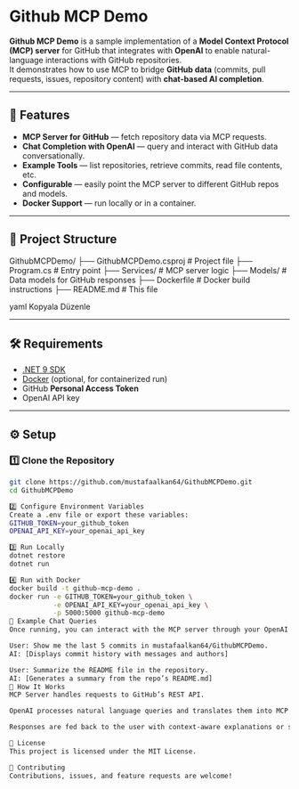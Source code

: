 # Github MCP Demo

**Github MCP Demo** is a sample implementation of a **Model Context Protocol (MCP) server** for GitHub that integrates with **OpenAI** to enable natural-language interactions with GitHub repositories.  
It demonstrates how to use MCP to bridge **GitHub data** (commits, pull requests, issues, repository content) with **chat-based AI completion**.

---

## 🚀 Features
- **MCP Server for GitHub** — fetch repository data via MCP requests.
- **Chat Completion with OpenAI** — query and interact with GitHub data conversationally.
- **Example Tools** — list repositories, retrieve commits, read file contents, etc.
- **Configurable** — easily point the MCP server to different GitHub repos and models.
- **Docker Support** — run locally or in a container.

---

## 📂 Project Structure
GithubMCPDemo/
├── GithubMCPDemo.csproj # Project file
├── Program.cs # Entry point
├── Services/ # MCP server logic
├── Models/ # Data models for GitHub responses
├── Dockerfile # Docker build instructions
├── README.md # This file

yaml
Kopyala
Düzenle

---

## 🛠️ Requirements
- [.NET 9 SDK](https://dotnet.microsoft.com/en-us/download)
- [Docker](https://www.docker.com/) (optional, for containerized run)
- GitHub **Personal Access Token**
- OpenAI API key

---

## ⚙️ Setup

### 1️⃣ Clone the Repository
```bash
git clone https://github.com/mustafaalkan64/GithubMCPDemo.git
cd GithubMCPDemo

2️⃣ Configure Environment Variables
Create a .env file or export these variables:
GITHUB_TOKEN=your_github_token
OPENAI_API_KEY=your_openai_api_key

3️⃣ Run Locally
dotnet restore
dotnet run

4️⃣ Run with Docker
docker build -t github-mcp-demo .
docker run -e GITHUB_TOKEN=your_github_token \
           -e OPENAI_API_KEY=your_openai_api_key \
           -p 5000:5000 github-mcp-demo
💬 Example Chat Queries
Once running, you can interact with the MCP server through your OpenAI client:

User: Show me the last 5 commits in mustafaalkan64/GithubMCPDemo.
AI: [Displays commit history with messages and authors]

User: Summarize the README file in the repository.
AI: [Generates a summary from the repo’s README.md]
🧩 How It Works
MCP Server handles requests to GitHub’s REST API.

OpenAI processes natural language queries and translates them into MCP commands.

Responses are fed back to the user with context-aware explanations or summaries.

📜 License
This project is licensed under the MIT License.

🤝 Contributing
Contributions, issues, and feature requests are welcome!
